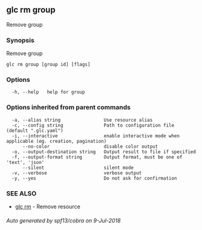 ## glc rm group

Remove group

### Synopsis

Remove group

```
glc rm group [group id] [flags]
```

### Options

```
  -h, --help   help for group
```

### Options inherited from parent commands

```
  -a, --alias string                Use resource alias
  -c, --config string               Path to configuration file (default ".glc.yaml")
  -i, --interactive                 enable interactive mode when applicable (eg. creation, pagination)
      --no-color                    disable color output
  -o, --output-destination string   Output result to file if specified
  -f, --output-format string        Output format, must be one of 'text', 'json'
      --silent                      silent mode
  -v, --verbose                     verbose output
  -y, --yes                         Do not ask for confirmation
```

### SEE ALSO

* [glc rm](glc_rm.md)	 - Remove resource

###### Auto generated by spf13/cobra on 9-Jul-2018
